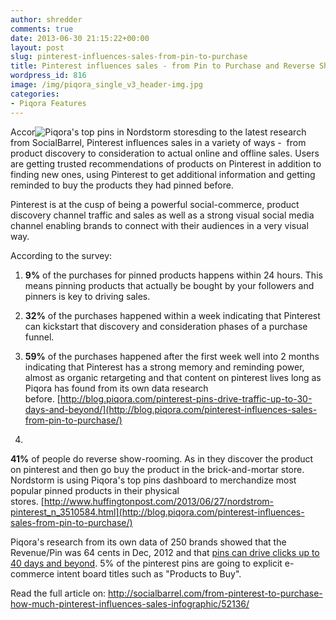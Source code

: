 ```yaml
---
author: shredder
comments: true
date: 2013-06-30 21:15:22+00:00
layout: post
slug: pinterest-influences-sales-from-pin-to-purchase
title: Pinterest influences sales - from Pin to Purchase and Reverse Showrooming
wordpress_id: 816
image: /img/piqora_single_v3_header-img.jpg
categories:
- Piqora Features
---
```


Accor![Piqora's top pins in Nordstorm stores](http://blog.piqora.com/wp-content/uploads/2013/06/nordstorm-300x298.jpg)ding to the latest research from SocialBarrel, Pinterest influences sales in a variety of ways -  from product discovery to consideration to actual online and offline sales. Users are getting trusted recommendations of products on Pinterest in addition to finding new ones, using Pinterest to get additional information and getting reminded to buy the products they had pinned before.

Pinterest is at the cusp of being a powerful social-commerce, product discovery channel traffic and sales as well as a strong visual social media channel enabling brands to connect with their audiences in a very visual way.



According to the survey:



	
  1. **9%** of the purchases for pinned products happens within 24 hours. This means pinning products that actually be bought by your followers and pinners is key to driving sales.

	
  2. **32%** of the purchases happened within a week indicating that Pinterest can kickstart that discovery and consideration phases of a purchase funnel.

	
  3. **59%** of the purchases happened after the first week well into 2 months indicating that Pinterest has a strong memory and reminding power, almost as organic retargeting and that content on pinterest lives long as Piqora has found from its own data research before. [http://blog.piqora.com/pinterest-pins-drive-traffic-up-to-30-days-and-beyond/](http://blog.piqora.com/pinterest-influences-sales-from-pin-to-purchase/)

	
  4. 


**41%** of people do reverse show-rooming. As in they discover the product on pinterest and then go buy the product in the brick-and-mortar store. Nordstorm is using Piqora's top pins dashboard to merchandize most popular pinned products in their physical stores. [http://www.huffingtonpost.com/2013/06/27/nordstrom-pinterest_n_3510584.html](http://blog.piqora.com/pinterest-influences-sales-from-pin-to-purchase/)



Piqora's research from its own data of 250 brands showed that the Revenue/Pin was 64 cents in Dec, 2012 and that [pins can drive clicks up to 40 days and beyond](http://venturebeat.com/2013/06/17/why-the-half-life-of-a-pinterest-pin-is-thousands-of-times-longer-than-a-tweet-or-facebook-post/). 5% of the pinterest pins are going to explicit e-commerce intent board titles such as "Products to Buy".

Read the full article on: http://socialbarrel.com/from-pinterest-to-purchase-how-much-pinterest-influences-sales-infographic/52136/
